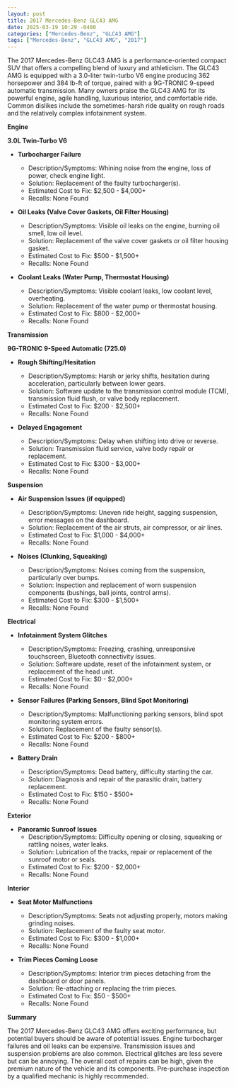 ```yaml
---
layout: post
title: 2017 Mercedes-Benz GLC43 AMG
date: 2025-03-19 10:29 -0400
categories: ["Mercedes-Benz", "GLC43 AMG"]
tags: ["Mercedes-Benz", "GLC43 AMG", "2017"]
---
```

The 2017 Mercedes-Benz GLC43 AMG is a performance-oriented compact SUV that offers a compelling blend of luxury and athleticism. The GLC43 AMG is equipped with a 3.0-liter twin-turbo V6 engine producing 362 horsepower and 384 lb-ft of torque, paired with a 9G-TRONIC 9-speed automatic transmission. Many owners praise the GLC43 AMG for its powerful engine, agile handling, luxurious interior, and comfortable ride. Common dislikes include the sometimes-harsh ride quality on rough roads and the relatively complex infotainment system.

**Engine**

**3.0L Twin-Turbo V6**

* **Turbocharger Failure**
    * Description/Symptoms: Whining noise from the engine, loss of power, check engine light.
    * Solution: Replacement of the faulty turbocharger(s).
    * Estimated Cost to Fix: $2,500 - $4,000+
    * Recalls: None Found

* **Oil Leaks (Valve Cover Gaskets, Oil Filter Housing)**
    * Description/Symptoms: Visible oil leaks on the engine, burning oil smell, low oil level.
    * Solution: Replacement of the valve cover gaskets or oil filter housing gasket.
    * Estimated Cost to Fix: $500 - $1,500+
    * Recalls: None Found

* **Coolant Leaks (Water Pump, Thermostat Housing)**
    * Description/Symptoms: Visible coolant leaks, low coolant level, overheating.
    * Solution: Replacement of the water pump or thermostat housing.
    * Estimated Cost to Fix: $800 - $2,000+
    * Recalls: None Found

**Transmission**

**9G-TRONIC 9-Speed Automatic (725.0)**

* **Rough Shifting/Hesitation**
    * Description/Symptoms: Harsh or jerky shifts, hesitation during acceleration, particularly between lower gears.
    * Solution: Software update to the transmission control module (TCM), transmission fluid flush, or valve body replacement.
    * Estimated Cost to Fix: $200 - $2,500+
    * Recalls: None Found

* **Delayed Engagement**
    * Description/Symptoms: Delay when shifting into drive or reverse.
    * Solution: Transmission fluid service, valve body repair or replacement.
    * Estimated Cost to Fix: $300 - $3,000+
    * Recalls: None Found

**Suspension**

* **Air Suspension Issues (if equipped)**
    * Description/Symptoms: Uneven ride height, sagging suspension, error messages on the dashboard.
    * Solution: Replacement of the air struts, air compressor, or air lines.
    * Estimated Cost to Fix: $1,000 - $4,000+
    * Recalls: None Found

* **Noises (Clunking, Squeaking)**
    * Description/Symptoms: Noises coming from the suspension, particularly over bumps.
    * Solution: Inspection and replacement of worn suspension components (bushings, ball joints, control arms).
    * Estimated Cost to Fix: $300 - $1,500+
    * Recalls: None Found

**Electrical**

* **Infotainment System Glitches**
    * Description/Symptoms: Freezing, crashing, unresponsive touchscreen, Bluetooth connectivity issues.
    * Solution: Software update, reset of the infotainment system, or replacement of the head unit.
    * Estimated Cost to Fix: $0 - $2,000+
    * Recalls: None Found

* **Sensor Failures (Parking Sensors, Blind Spot Monitoring)**
    * Description/Symptoms: Malfunctioning parking sensors, blind spot monitoring system errors.
    * Solution: Replacement of the faulty sensor(s).
    * Estimated Cost to Fix: $200 - $800+
    * Recalls: None Found

* **Battery Drain**
    * Description/Symptoms: Dead battery, difficulty starting the car.
    * Solution: Diagnosis and repair of the parasitic drain, battery replacement.
    * Estimated Cost to Fix: $150 - $500+
    * Recalls: None Found

**Exterior**

* **Panoramic Sunroof Issues**
    * Description/Symptoms: Difficulty opening or closing, squeaking or rattling noises, water leaks.
    * Solution: Lubrication of the tracks, repair or replacement of the sunroof motor or seals.
    * Estimated Cost to Fix: $200 - $2,000+
    * Recalls: None Found

**Interior**

* **Seat Motor Malfunctions**
    * Description/Symptoms: Seats not adjusting properly, motors making grinding noises.
    * Solution: Replacement of the faulty seat motor.
    * Estimated Cost to Fix: $300 - $1,000+
    * Recalls: None Found

* **Trim Pieces Coming Loose**
    * Description/Symptoms: Interior trim pieces detaching from the dashboard or door panels.
    * Solution: Re-attaching or replacing the trim pieces.
    * Estimated Cost to Fix: $50 - $500+
    * Recalls: None Found

**Summary**

The 2017 Mercedes-Benz GLC43 AMG offers exciting performance, but potential buyers should be aware of potential issues. Engine turbocharger failures and oil leaks can be expensive. Transmission issues and suspension problems are also common. Electrical glitches are less severe but can be annoying. The overall cost of repairs can be high, given the premium nature of the vehicle and its components. Pre-purchase inspection by a qualified mechanic is highly recommended.


